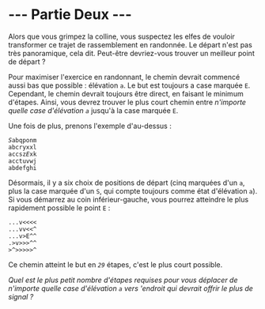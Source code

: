 # --- Partie Deux ---

Alors que vous grimpez la colline, vous suspectez les elfes de vouloir transformer ce trajet de rassemblement en randonnée. Le départ n'est pas très panoramique, cela dit. Peut-être devriez-vous trouver un meilleur point de départ ?

Pour maximiser l'exercice en randonnant, le chemin devrait commencé aussi bas que possible : élévation `a`. Le but est toujours a case marquée `E`. Cependant, le chemin devrait toujours être direct, en faisant le minimum d'étapes. Ainsi, vous devrez trouver le plus court chemin entre *n'importe quelle case d'élévation `a`* jusqu'à la case marquée `E`.

Une fois de plus, prenons l'exemple d'au-dessus :

<pre><code><em>S</em>abqponm
abcryxxl
accsz<em>E</em>xk
acctuvwj
abdefghi</code></pre>

Désormais, il y a six choix de positions de départ (cinq marquées d'un `a`, plus la case marquée d'un `S`, qui compte toujours comme état d'élévation `a`). Si vous démarrez au coin inférieur-gauche, vous pourrez atteindre le plus rapidement possible le point `E` :

```hillMoves
...v<<<<
...vv<<^
...v>E^^
.>v>>>^^
>^>>>>>^
```

Ce chemin atteint le but en *`29`* étapes, c'est le plus court possible.

*Quel est le plus petit nombre d'étapes requises pour vous déplacer de n'importe quelle case d'élévation `a` vers 'endroit qui devrait offrir le plus de signal ?*
